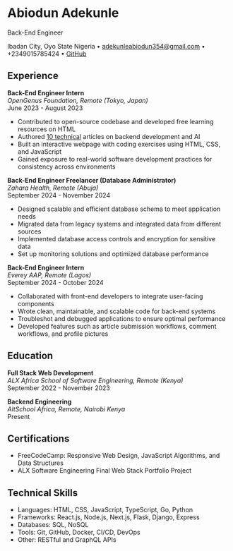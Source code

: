 # Abiodun Adekunle
Back-End Engineer

Ibadan City, Oyo State Nigeria • adekunleabiodun354@gmail.com • +2349015785424 • [GitHub](https://github.com/Abiodun001-world)

## Experience

**Back-End Engineer Intern**  
_OpenGenus Foundation, Remote (Tokyo, Japan)_  
June 2023 - August 2023
- Contributed to open-source codebase and developed free learning resources on HTML
- Authored [10 technical](https://iq.opengenus.org/author/abiodun/) articles on backend development and AI
- Built an interactive webpage with coding exercises using HTML, CSS, and JavaScript
- Gained exposure to real-world software development practices
for consistency across environments

**Back-End Engineer Freelancer (Database Administrator)**  
_Zahara Health, Remote (Abuja)_  
September 2024 - November 2024
- Designed scalable and efficient database schema to meet application needs
- Migrated data from legacy systems and integrated data from different sources
- Implemented database access controls and encryption for sensitive data
- Set up monitoring solutions and optimized database performance

**Back-End Engineer Intern**  
_Everey AAP, Remote (Lagos)_  
September 2024 - October 2024
- Collaborated with front-end developers to integrate user-facing components
- Wrote clean, maintainable, and scalable code for back-end systems
- Troubleshot and debugged applications to ensure optimal performance
- Developed features such as article submission workflows, comment workflows, and profile pictures

## Education

**Full Stack Web Development**  
_ALX Africa School of Software Engineering, Remote (Kenya)_  
September 2022 - November 2023

**Backend Engineering**  
_AltSchool Africa, Remote, Nairobi Kenya_  
Present

## Certifications
- FreeCodeCamp: Responsive Web Design, JavaScript Algorithms, and Data Structures
- ALX Software Engineering Final Web Stack Portfolio Project

## Technical Skills
- Languages: HTML, CSS, JavaScript, TypeScript, Go, Python
- Frameworks: React.js, Node.js, Next.js, Flask, Django, Express
- Databases: SQL, NoSQL
- Tools: Git, GitHub, Docker, CI/CD, DevOps
- Other: RESTful and GraphQL APIs
